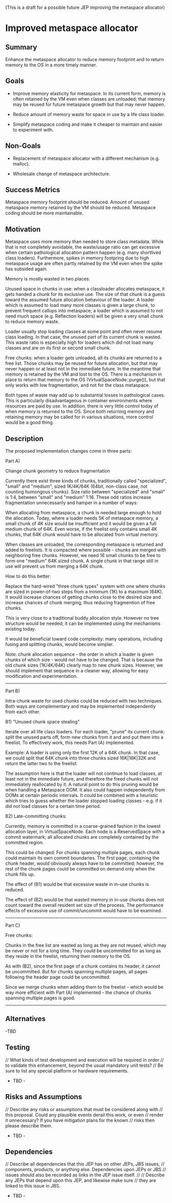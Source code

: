 (This is a draft for a possible future JEP improving the metaspace allocator)

# Improved metaspace allocator

Summary
-------

Enhance the metaspace allocator to reduce memory footprint and to return memory to the OS in a more timely manner.

Goals
-----

- Improve memory elasticity for metaspace. In its current form, memory is often retained by the VM even when classes are unloaded; that memory may be reused for future metaspace growth but that may never happen.

- Reduce amount of memory waste for space in use by a life class loader.

- Simplify metaspace coding and make it cheaper to maintain and easier to experiment with.


Non-Goals
---------

- Replacement of metaspace allocator with a different mechanism (e.g. malloc).

- Wholesale change of metaspace architecture.

Success Metrics
---------------

Metaspace memory footprint should be reduced. Amount of unused metaspace memory retained by the VM should be reduced. Metaspace coding should be more maintainable.


Motivation
----------

Metaspace uses more memory than needed to store class metadata. While that is not completely avoidable, the waste/usage ratio can get excessive when certain pathological allocation pattern happen (e.g. many shortlived class loaders). Furthermore, spikes in memory footpring due to high metaspace usage are often partly retained by the VM even when the spike has subsided again.

Memory is mostly wasted in two places:

Unused space in chunks in use: when a classloader allocates metaspace, it gets handed a chunk for its exclusive use. The size of that chunk is a guess toward the assumed future allocation behaviour of the loader. A loader which is assumed to load many more classes is given a large chunk, to prevent frequent callups into metaspace; a loader which is assumed to not need much space (e.g. Reflection loaders) will be given a very small chunk to reduce memory waste.

Loader usually stop loading classes at some point and often never resume class loading. In that case, the unused part of its current chunk is wasted. This waste ratio is especially high for loaders which did not load many classes and are on its first or second small chunk.

Free chunks: when a loader gets unloaded, all its chunks are returned to a free list. Those chunks may be reused for future allocation, but that may never happen or at least not in the immediate future. In the meantime that memory is retained by the VM and lost to the OS. There is a mechanism in place to return that memory to the OS (VirtualSpaceNode::purge()), but that only works with low fragmentation, and not for the class metaspace.

Both types of waste may add up to substantial losses in pathological cases. This is particularly disadvantageous in container environments where resources are paid by use. In addition, there is very little control today of when memory is returned to the OS. Since both returning memory and retaining memory may be called for in various situations, more control would be a good thing.

Description
-----------

The proposed implementation changes come in three parts:

Part A)

Change chunk geometry to reduce fragmentation

Currently there exist three kinds of chunks, traditionally called "specialized", "small" and "medium", sized 1K/4K/64K (64bit, non-class case, not counting humongous chunks). Size ratio between "specialized" and "small" is 1:4, between "small" and "medium" 1:16. These odd ratios increase fragmentation unnecessarily and hamper in a number of ways:

When allocating from metaspace, a chunk is needed large enough to hold the allocation. Today, where a loader needs 5K of metaspace memory, a small chunk of 4K size would be insufficient and it would be given a full medium chunk of 64K. Even worse, if the freelist only contains small 4K chunks, that 64K chunk would have to be allocated from virtual memory.

When classes are unloaded, the corresponding metaspace is returned and added to freelists. It is compacted where possible - chunks are merged with neighboring free chunks. However, we need 16 small chunks to be free to form one "medium" 64K sized chunk. A single chunk in that range still in use will prevent us from merging a 64K chunk.

How to do this better:

Replace the hard-wired "three chunk types" system with one where chunks are sized in power-of-two steps from a minimum (1K) to a maximum (64K). It would increase chances of getting chunks close to the desired size and increase chances of chunk merging, thus reducing fragmention of free chunks.

This is very close to a traditional buddy allocation style. However no tree structure would be needed; it can be implemented using the mechanisms existing today.

It would be beneficial toward code complexity: many operations, including fusing and splitting chunks, would become simpler.

Note: chunk allocation sequence - the order in which a loader is given chunks of which size - would not have to be changed. That is because the old chunk sizes (1K/4K/64K) clearly map to new chunk sizes. However, we should implement that sequence in a cleaner way, allowing for easy modification and experimentation.


-------

Part B)

Intra-chunk waste for used chunks could be reduced with two techniques. Both ways are complementary and may be implemented independently from each other.

B1) "Unused chunk space stealing"

Iterate over all life class loaders. For each loader, "prune" its current chunk: split the unused parts off, form new chunks from it and and put them into a freelist. To effectively work, this needs Part (A) implemented.

Example: A loader is using only the first 12K of a 64K chunk. In that case, we could split that 64K chunk into three chunks sized 16K|16K|32K and return the latter two to the freelist.

The assumption here is that the loader will not continue to load classes, at least not in the immediate future, and therefore the freed chunks will not immediately reallocated by it. A natural point to do this pruning would be when handling a Metaspace OOM. It also could happen independently from OOMs at certain periodic intervals. It could be combined with a heuristic which tries to guess whether the loader stopped loading classes - e.g. if it did not load classes for a certain time period.

B2) Late-committing chunks:

Currently, memory is committed in a coarse-grained fashion in the lowest allocation layer, in VirtualSpaceNode. Each node is a ReservedSpace with a commit watermark; all allocated chunks are completely contained by the committed region.

This could be changed: For chunks spanning multiple pages, each chunk could maintain its own commit boundaries. The first page, containing the chunk header, would obviously always have to be committed; however, the rest of the chunk pages could be committed on demand only when the chunk fills up.


The effect of (B1) would be that excessive waste in in-use chunks is reduced.

The effect of (B2) would be that wasted memory in in-use chunks does not count toward the overall resident set size of the process. The performance effects of excessive use of commit/uncommit would have to be examined.

-----

Part C)

Free chunks:

Chunks in the free list are wasted as long as they are not reused, which may be never or not for a long time. They could be uncommitted for as long as they reside in the freelist, returning their memory to the OS.

As with (B2), since the first page of a chunk contains its header, it cannot be uncommitted. But for chunks spanning multiple pages, all pages following the header page could be uncommitted. 

Since we merge chunks when adding them to the freelist - which would be way more efficient with Part (A) implemented - the chance of chunks spanning multiple pages is good.


----



Alternatives
------------

-TBD

Testing
-------

// What kinds of test development and execution will be required in order
// to validate this enhancement, beyond the usual mandatory unit tests?
// Be sure to list any special platform or hardware requirements.

- TBD -
 
Risks and Assumptions
---------------------

// Describe any risks or assumptions that must be considered along with
// this proposal.  Could any plausible events derail this work, or even
// render it unnecessary?  If you have mitigation plans for the known
// risks then please describe them.

- TBD -

Dependencies
-----------

// Describe all dependencies that this JEP has on other JEPs, JBS issues,
// components, products, or anything else.  Dependencies upon JEPs or JBS
// issues should also be recorded as links in the JEP issue itself.
//
// Describe any JEPs that depend upon this JEP, and likewise make sure
// they are linked to this issue in JBS.

- TBD -

